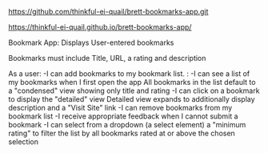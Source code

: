 https://github.com/thinkful-ei-quail/brett-bookmarks-app.git

https://thinkful-ei-quail.github.io/brett-bookmarks-app/

Bookmark App: Displays User-entered bookmarks

Bookmarks must include Title, URL, a rating and description

As a user:
-I can add bookmarks to my bookmark list. :
-I can see a list of my bookmarks when I first open the app
All bookmarks in the list default to a "condensed" view showing only title and rating
-I can click on a bookmark to display the "detailed" view
Detailed view expands to additionally display description and a "Visit Site" link
-I can remove bookmarks from my bookmark list
-I receive appropriate feedback when I cannot submit a bookmark
-I can select from a dropdown (a select element) a "minimum rating" to filter the list by all bookmarks rated at or above the chosen selection
